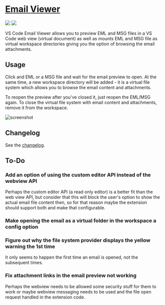 # [Email Viewer](https://marketplace.visualstudio.com/items?itemName=TomasHubelbauer.email-viewer)
![](https://vsmarketplacebadge.apphb.com/installs-short/TomasHubelbauer.email-viewer.svg)
![](https://github.com/tomashubelbauer/vscode-email-viewer/workflows/.github/workflows/main.yml/badge.svg)


VS Code Email Viewer allows you to preview EML and MSG files in a VS Code web
view (virtual document) as well as mounts EML and MSG file as virtual workspace
directories giving you the option of browsing the email attachments.

## Usage

Click and EML or a MSG file and wait for the email preview to open. At the same
time, a new workspace directory will be added - it is a virtual file system which
allows you to browse the email content and attachments.

To reopen the preview after you've closed it, just reopen the EML/MSG again. To
close the virtual file system with email content and attachments, remove it from
the workspace.

![screenshot](screenshot.png)

## Changelog

See the [changelog](CHANGELOG.md).

## To-Do

### Add an option of using the custom editor API instead of the webview API

Perhaps the custom editor API (a read only editor) is a better fit than the web
view API, but consider that this will block the user's option to show the actual
email file content then, so for that reason maybe the extension should support
both and make that configurable.

### Make opening the email as a virtual folder in the workspace a config option

### Figure out why the file system provider displays the yellow warning the 1st time

It only seems to happen the first time an email is opened, not the subsequent
times.

### Fix attachment links in the email preview not working

Perhaps the webview needs to be allowed some security stuff for them to work or
maybe webview messaging needs to be used and the file open request handled in
the extension code.
